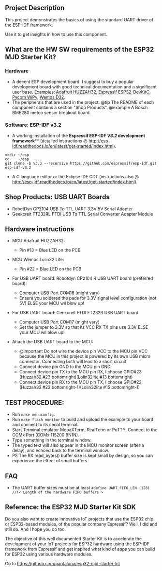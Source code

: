 ## Project Description
This project demonstrates the basics of using the standard UART driver of the ESP-IDF framework.

Use it to get insights in how to use this component.



## What are the HW SW requirements of the ESP32 MJD Starter Kit?

### Hardware

- A decent ESP development board. I suggest to buy a popular development board with good technical documentation and a significant user base. Examples: [Adafruit HUZZAH32](https://www.adafruit.com/product/3405),  [Espressif ESP32-DevKitC](http://espressif.com/en/products/hardware/esp32-devkitc/overview), [Pycom WiPy](https://pycom.io/hardware/), [Wemos D32](https://wiki.wemos.cc/products:d32:d32).
- The peripherals that are used in the project.
  @tip The README of each component contains a section "Shop Products".
  @example A Bosch BME280 meteo sensor breakout board.

### Software: ESP-IDF v3.2

- A working installation of the **Espressif ESP-IDF *V3.2* development framework**** (detailed instructions @ http://esp-idf.readthedocs.io/en/latest/get-started/index.html).

```
mkdir ~/esp
cd    ~/esp
git clone -b v3.3 --recursive https://github.com/espressif/esp-idf.git esp-idf-v3.2
```

- A C language editor or the Eclipse IDE CDT (instructions also @ http://esp-idf.readthedocs.io/en/latest/get-started/index.html).



## Shop Products: USB UART Boards
- RobotDyn CP2104 USB To TTL UART 3.3V 5V Serial Adapter
- Geekcreit FT232RL FTDI USB To TTL Serial Converter Adapter Module

## Hardware instructions
- MCU Adafruit HUZZAH32:
    + Pin #13 = Blue LED on the PCB
    
- MCU Wemos Lolin32 Lite:
    + Pin #22 = Blue LED on the PCB

- For USB UART board: Robotdyn CP2104 R USB UART board (preferred board):
    + Computer USB Port COM18 (might vary)
    + Ensure you soldered the pads for 3.3V signal level configuration (not 5V) ELSE your MCU wil blow up!

- For USB UART board: Geekcreit FTDI FT232R USB UART board:
    + Computer USB Port COM17 (might vary)
    + Set the jumper to 3.3V so that its VCC RX TX pins use 3.3V ELSE your MCU wil blow up!
    
- Attach the USB UART board to the MCU:
     + @important Do not wire the device pin VCC to the MCU pin VCC because the MCU in this project is powered by its own USB micro connector. Connecting both will lead to a short circuit.
     + Connect device pin GND to the MCU pin GND.
     + Connect device pin TX to the MCU pin RX, I choose GPIO#23 (Huzzah32 #23 bottomright)(Lolin32lite #13 bottomright)
     + Connect device pin RX to the MCU pin TX, I choose GPIO#22 (Huzzah32 #22 bottomright-1)(Lolin32lite #15 bottomright-1)

## TEST PROCEDURE:
- Run `make menuconfig`.
- Run `make flash monitor` to build and upload the example to your board and connect to its serial terminal.
- Start Terminal emulator MobaXTerm, RealTerm or PuTTY. Connect to the COMx Port (COMx 115200 8N1N).
- Type something in the terminal window.
- The typed text will also appear in the MCU monitor screen (after a delay), and echoed back to the terminal window.
- PS The RX read_bytes() buffer size is kept small by design, so you can experience the effect of small buffers.

## FAQ
 - The UART buffer sizes must be at least `#define UART_FIFO_LEN (128) //!< Length of the hardware FIFO buffers >`



## Reference: the ESP32 MJD Starter Kit SDK

Do you also want to create innovative IoT projects that use the ESP32 chip, or ESP32-based modules, of the popular company Espressif? Well, I did and still do. And I hope you do too.

The objective of this well documented Starter Kit is to accelerate the development of your IoT projects for ESP32 hardware using the ESP-IDF framework from Espressif and get inspired what kind of apps you can build for ESP32 using various hardware modules.

Go to https://github.com/pantaluna/esp32-mjd-starter-kit

